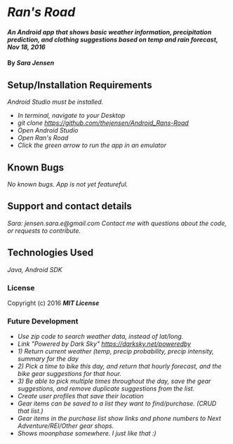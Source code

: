 # _Ran's Road_

#### _An Android app that shows basic weather information, precipitation prediction, and clothing suggestions based on temp and rain forecast, Nov 18, 2016_

#### By _**Sara Jensen**_

## Setup/Installation Requirements

_Android Studio must be installed._

* _In terminal, navigate to your Desktop_
* _git clone https://github.com/thejensen/Android_Rans-Road_
* _Open Android Studio_
* _Open Ran's Road_
* _Click the green arrow to run the app in an emulator_

## Known Bugs

_No known bugs. App is not yet featureful._

## Support and contact details

_Sara: jensen.sara.e@gmail.com_
_Contact me with questions about the code, or requests to contribute._

## Technologies Used

_Java, Android SDK_

### License

Copyright (c) 2016 **_MIT License_**


### Future Development

* _Use zip code to search weather data, instead of lat/long._
* _Link "Powered by Dark Sky" https://darksky.net/poweredby_
* _1) Return current weather (temp, precip probability, precip intensity, summary for the day_
* _2) Pick a time to bike this day, and return that hourly forecast, and the bike gear suggestions for that hour._
* _3) Be able to pick multiple times throughout the day, save the gear suggestions, and remove duplicate suggestions from the list._
* _Create user profiles that save their location_
* _Gear items can be saved to a list they want to find/purchase. (CRUD that list.)_
* _Gear items in the purchase list show links and phone numbers to Next Adventure/REI/Other gear shops._
* _Shows moonphase somewhere. I just like that :)_
